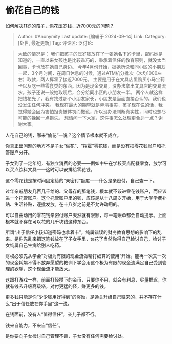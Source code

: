 # 偷花自己的钱
[如何解决11岁的孩子，偷花压岁钱，近7000元的问题？](https://www.zhihu.com/question/665885145/answer/3625119838)

> Author: #Anonymity
> Last update: [编辑于 2024-09-14]
> Link:
> Category: [处世, 最近更新]
> Tag: 
> 评论区:
> 泛讨论:

> 大致的情况是：
> 我们把孩子的压岁钱放在了一张她名下的卡里，密码她是知道的，一直以来女孩也是比较乖巧的，秉承着信任的教育原则，就没太当回事，卡也放在她自己身边。
> 今年4月份开始，据她所说和同小区的小朋友一起，3个月时间，在周日休息的时候，通过ATM机分批次（次均1000左右）取款，两人挥霍了接近7000元。
> 主要是用于在文具店里购买小马宝莉卡以及吃一些零食类的东西。因为是现金交易，没办法拿出文具店的交易流水。孩子还说一般她取现后，会分给同小区的小朋友一半。
> 两个人就这样把钱花光了，我有找过那个小朋友家长，小朋友是当面直接否认的。我们也没发生任何冲突。
> 我现在最大的期望就是弄清事实，孩子现在说的话，我觉得她会因为害怕担责被体罚而撒谎，所以没办法判断真实性，同时也想尽可能的挽回一点损失。
> 想请问一下大家，这件事怎么处理更合适一点？谢谢大家。

人花自己的钱，哪来“偷花”一说？这个情节根本就不成立。

你真正出问题的地方不是子女“偷花”、“挥霍”零花钱，而是没有把零花钱账户和托管账户分开。

子女到了一定年纪，有独立消费的必要——例如中午在学校买点配餐零食，放学可以买点饮料文具——这时可以安排给零花钱。

这个零花钱是按时间固定给的“亲密付”额度——什么是亲密付，自己查一下。

过年亲戚朋友几百几千给的、父母存的那笔钱，根本就不该进零花钱账户，而应该进一个托管账户。这个托管账户里的钱，应该是从十八周岁开始，用于大学学费补贴、生活补贴，逐批发放。在十八岁之前是不允许动用的。

可以自由动用的零花钱亲密付账户天然就有限额，每一笔账单都会自动提示。上面根本就不存在可以花的几千块钱这种东西。

所谓“出于信任小孩知道密码也拿着卡”，纯属错误的财务教育思想的影响下的乱来。是你先乱来把这笔钱放在了子女手里，ta花了当然你得自己检讨自己，检讨子女纯属自己生病给别人吃药。

财权必须先从学会“对极为有限的现金流做精打细算的使用”开始。能再一次又一次的现金耗竭不得不放弃愿望的教训下学会用这个极为有限的现金流满足自己受到管理的欲望，这个现金流才能放大。

这跟打游戏一样，前面打怪攒下的金币，只要你不用，就会有利息，尽量推迟，你就有钱去升级高级塔，对付更猛的怪，赚更多的钱。

更多钱只能是你“少少钱用好得到”的奖励，是通关升级自己赚来的，并不存在什么“出于信任放在你手里”这一说。

在钱面前，没有人“值得信任”，亲儿子都不行。

钱来自能力，不来自“信任”。

是你要向子女检讨自己管理不善，子女没有任何需要检讨处。